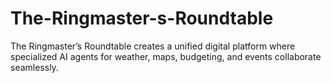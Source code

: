 # The-Ringmaster-s-Roundtable
The Ringmaster’s Roundtable creates a unified digital platform where specialized AI agents for weather, maps, budgeting, and events collaborate seamlessly.
